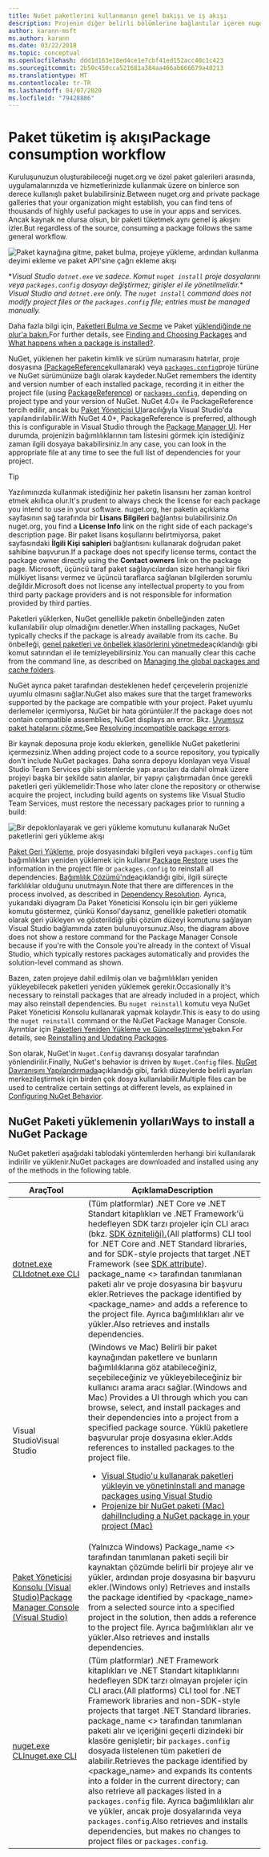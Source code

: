 ```yaml
---
title: NuGet paketlerini kullanmanın genel bakışı ve iş akışı
description: Projenin diğer belirli bölümlerine bağlantılar içeren nuget paketlerini bir projede tüketme sürecine genel bir bakış.
author: karann-msft
ms.author: karann
ms.date: 03/22/2018
ms.topic: conceptual
ms.openlocfilehash: ddd1d163e18ed4ce1e7cbf41ed152acc40c1c423
ms.sourcegitcommit: 2b50c450cca521681a384aa466ab666679a40213
ms.translationtype: MT
ms.contentlocale: tr-TR
ms.lasthandoff: 04/07/2020
ms.locfileid: "79428886"
---
```

# <a name="package-consumption-workflow"></a><span data-ttu-id="09870-103">Paket tüketim iş akışı</span><span class="sxs-lookup"><span data-stu-id="09870-103">Package consumption workflow</span></span>

<span data-ttu-id="09870-104">Kuruluşunuzun oluşturabileceği nuget.org ve özel paket galerileri arasında, uygulamalarınızda ve hizmetlerinizde kullanmak üzere on binlerce son derece kullanışlı paket bulabilirsiniz.</span><span class="sxs-lookup"><span data-stu-id="09870-104">Between nuget.org and private package galleries that your organization might establish, you can find tens of thousands of highly useful packages to use in your apps and services.</span></span> <span data-ttu-id="09870-105">Ancak kaynak ne olursa olsun, bir paketi tüketmek aynı genel iş akışını izler.</span><span class="sxs-lookup"><span data-stu-id="09870-105">But regardless of the source, consuming a package follows the same general workflow.</span></span>

![Paket kaynağına gitme, paket bulma, projeye yükleme, ardından kullanma deyimi ekleme ve paket API'sine çağrı ekleme akışı](media/Overview-01-GeneralFlow.png)

<span data-ttu-id="09870-107">\*_Visual Studio `dotnet.exe` ve sadece. Komut `nuget install` proje dosyalarını veya `packages.config` dosyayı değiştirmez; girişler el ile yönetilmelidir._</span><span class="sxs-lookup"><span data-stu-id="09870-107">\* _Visual Studio and `dotnet.exe` only. The `nuget install` command does not modify project files or the `packages.config` file; entries must be managed manually._</span></span>

<span data-ttu-id="09870-108">Daha fazla bilgi için, [Paketleri Bulma ve Seçme](../consume-packages/finding-and-choosing-packages.md) ve Paket [yüklendiğinde ne olur'a bakın.](../concepts/package-installation-process.md)</span><span class="sxs-lookup"><span data-stu-id="09870-108">For further details, see [Finding and Choosing Packages](../consume-packages/finding-and-choosing-packages.md) and [What happens when a package is installed?](../concepts/package-installation-process.md).</span></span>

<span data-ttu-id="09870-109">NuGet, yüklenen her paketin kimlik ve sürüm numarasını hatırlar, proje dosyasına [(PackageReference](../consume-packages/package-references-in-project-files.md)kullanarak) veya [`packages.config`](../reference/packages-config.md)proje türüne ve NuGet sürümünüze bağlı olarak kaydeder.</span><span class="sxs-lookup"><span data-stu-id="09870-109">NuGet remembers the identity and version number of each installed package, recording it in either the project file (using [PackageReference](../consume-packages/package-references-in-project-files.md)) or [`packages.config`](../reference/packages-config.md), depending on project type and your version of NuGet.</span></span> <span data-ttu-id="09870-110">NuGet 4.0+ ile PackageReference tercih edilir, ancak bu [Paket Yöneticisi UI](install-use-packages-visual-studio.md)aracılığıyla Visual Studio'da yapılandırılabilir.</span><span class="sxs-lookup"><span data-stu-id="09870-110">With NuGet 4.0+, PackageReference is preferred, although this is configurable in Visual Studio through the [Package Manager UI](install-use-packages-visual-studio.md).</span></span> <span data-ttu-id="09870-111">Her durumda, projenizin bağımlılıklarının tam listesini görmek için istediğiniz zaman ilgili dosyaya bakabilirsiniz.</span><span class="sxs-lookup"><span data-stu-id="09870-111">In any case, you can look in the appropriate file at any time to see the full list of dependencies for your project.</span></span>

> [!Tip]
> <span data-ttu-id="09870-112">Yazılımınızda kullanmak istediğiniz her paketin lisansını her zaman kontrol etmek akıllıca olur.</span><span class="sxs-lookup"><span data-stu-id="09870-112">It's prudent to always check the license for each package you intend to use in your software.</span></span> <span data-ttu-id="09870-113">nuget.org, her paketin açıklama sayfasının sağ tarafında bir **Lisans Bilgileri** bağlantısı bulabilirsiniz.</span><span class="sxs-lookup"><span data-stu-id="09870-113">On nuget.org, you find a **License Info** link on the right side of each package's description page.</span></span> <span data-ttu-id="09870-114">Bir paket lisans koşullarını belirtmiyorsa, paket sayfasındaki **İlgili Kişi sahipleri** bağlantısını kullanarak doğrudan paket sahibine başvurun.</span><span class="sxs-lookup"><span data-stu-id="09870-114">If a package does not specify license terms, contact the package owner directly using the **Contact owners** link on the package page.</span></span> <span data-ttu-id="09870-115">Microsoft, üçüncü taraf paket sağlayıcılardan size herhangi bir fikri mülkiyet lisansı vermez ve üçüncü taraflarca sağlanan bilgilerden sorumlu değildir.</span><span class="sxs-lookup"><span data-stu-id="09870-115">Microsoft does not license any intellectual property to you from third party package providers and is not responsible for information provided by third parties.</span></span>

<span data-ttu-id="09870-116">Paketleri yüklerken, NuGet genellikle paketin önbelleğinden zaten kullanılabilir olup olmadığını denetler.</span><span class="sxs-lookup"><span data-stu-id="09870-116">When installing packages, NuGet typically checks if the package is already available from its cache.</span></span> <span data-ttu-id="09870-117">Bu önbelleği, [genel paketleri ve önbellek klasörlerini yönetmede](../consume-packages/managing-the-global-packages-and-cache-folders.md)açıklandığı gibi komut satırından el ile temizleyebilirsiniz.</span><span class="sxs-lookup"><span data-stu-id="09870-117">You can manually clear this cache from the command line, as described on [Managing the global packages and cache folders](../consume-packages/managing-the-global-packages-and-cache-folders.md).</span></span>

<span data-ttu-id="09870-118">NuGet ayrıca paket tarafından desteklenen hedef çerçevelerin projenizle uyumlu olmasını sağlar.</span><span class="sxs-lookup"><span data-stu-id="09870-118">NuGet also makes sure that the target frameworks supported by the package are compatible with your project.</span></span> <span data-ttu-id="09870-119">Paket uyumlu derlemeler içermiyorsa, NuGet bir hata görüntüler.</span><span class="sxs-lookup"><span data-stu-id="09870-119">If the package does not contain compatible assemblies, NuGet displays an error.</span></span> <span data-ttu-id="09870-120">Bkz. [Uyumsuz paket hatalarını çözme.](../concepts/dependency-resolution.md#resolving-incompatible-package-errors)</span><span class="sxs-lookup"><span data-stu-id="09870-120">See [Resolving incompatible package errors](../concepts/dependency-resolution.md#resolving-incompatible-package-errors).</span></span>

<span data-ttu-id="09870-121">Bir kaynak deposuna proje kodu eklerken, genellikle NuGet paketlerini içermezsiniz.</span><span class="sxs-lookup"><span data-stu-id="09870-121">When adding project code to a source repository, you typically don't include NuGet packages.</span></span> <span data-ttu-id="09870-122">Daha sonra depoyu klonlayan veya Visual Studio Team Services gibi sistemlerde yapı aracıları da dahil olmak üzere projeyi başka bir şekilde satın alanlar, bir yapıyı çalıştırmadan önce gerekli paketleri geri yüklemelidir:</span><span class="sxs-lookup"><span data-stu-id="09870-122">Those who later clone the repository or otherwise acquire the project, including build agents on systems like Visual Studio Team Services, must restore the necessary packages prior to running a build:</span></span>

![Bir depoklonlayarak ve geri yükleme komutunu kullanarak NuGet paketlerini geri yükleme akışı](media/Overview-02-RestoreFlow.png)

<span data-ttu-id="09870-124">[Paket Geri Yükleme,](../consume-packages/package-restore.md) proje dosyasındaki bilgileri veya `packages.config` tüm bağımlılıkları yeniden yüklemek için kullanır.</span><span class="sxs-lookup"><span data-stu-id="09870-124">[Package Restore](../consume-packages/package-restore.md) uses the information in the project file or `packages.config` to reinstall all dependencies.</span></span> <span data-ttu-id="09870-125">[Bağımlılık Çözümü'nde](../concepts/dependency-resolution.md)açıklandığı gibi, ilgili süreçte farklılıklar olduğunu unutmayın.</span><span class="sxs-lookup"><span data-stu-id="09870-125">Note that there are differences in the process involved, as described in [Dependency Resolution](../concepts/dependency-resolution.md).</span></span> <span data-ttu-id="09870-126">Ayrıca, yukarıdaki diyagram Da Paket Yöneticisi Konsolu için bir geri yükleme komutu göstermez, çünkü Konsol'daysanız, genellikle paketleri otomatik olarak geri yükleyen ve gösterildiği gibi çözüm düzeyi komutunu sağlayan Visual Studio bağlamında zaten bulunuyorsunuz.</span><span class="sxs-lookup"><span data-stu-id="09870-126">Also, the diagram above does not show a restore command for the Package Manager Console because if you're with the Console you're already in the context of Visual Studio, which typically restores packages automatically and provides the solution-level command as shown.</span></span>

<span data-ttu-id="09870-127">Bazen, zaten projeye dahil edilmiş olan ve bağımlılıkları yeniden yükleyebilecek paketleri yeniden yüklemek gerekir.</span><span class="sxs-lookup"><span data-stu-id="09870-127">Occasionally it's necessary to reinstall packages that are already included in a project, which may also reinstall dependencies.</span></span> <span data-ttu-id="09870-128">Bu `nuget reinstall` komutu veya NuGet Paket Yöneticisi Konsolu kullanarak yapmak kolaydır.</span><span class="sxs-lookup"><span data-stu-id="09870-128">This is easy to do using the `nuget reinstall` command or the NuGet Package Manager Console.</span></span> <span data-ttu-id="09870-129">Ayrıntılar için [Paketleri Yeniden Yükleme ve Güncelleştirme'ye](../consume-packages/reinstalling-and-updating-packages.md)bakın.</span><span class="sxs-lookup"><span data-stu-id="09870-129">For details, see [Reinstalling and Updating Packages](../consume-packages/reinstalling-and-updating-packages.md).</span></span>

<span data-ttu-id="09870-130">Son olarak, NuGet'in `Nuget.Config` davranışı dosyalar tarafından yönlendirilir.</span><span class="sxs-lookup"><span data-stu-id="09870-130">Finally, NuGet's behavior is driven by `Nuget.Config` files.</span></span> <span data-ttu-id="09870-131">[NuGet Davranışını Yapılandırmada](../consume-packages/configuring-nuget-behavior.md)açıklandığı gibi, farklı düzeylerde belirli ayarları merkezileştirmek için birden çok dosya kullanılabilir.</span><span class="sxs-lookup"><span data-stu-id="09870-131">Multiple files can be used to centralize certain settings at different levels, as explained in [Configuring NuGet Behavior](../consume-packages/configuring-nuget-behavior.md).</span></span>

## <a name="ways-to-install-a-nuget-package"></a><span data-ttu-id="09870-132">NuGet Paketi yüklemenin yolları</span><span class="sxs-lookup"><span data-stu-id="09870-132">Ways to install a NuGet Package</span></span>

<span data-ttu-id="09870-133">NuGet paketleri aşağıdaki tablodaki yöntemlerden herhangi biri kullanılarak indirilir ve yüklenir.</span><span class="sxs-lookup"><span data-stu-id="09870-133">NuGet packages are downloaded and installed using any of the methods in the following table.</span></span>

| <span data-ttu-id="09870-134">Araç</span><span class="sxs-lookup"><span data-stu-id="09870-134">Tool</span></span> | <span data-ttu-id="09870-135">Açıklama</span><span class="sxs-lookup"><span data-stu-id="09870-135">Description</span></span> |
| --- | --- |
| [<span data-ttu-id="09870-136">dotnet.exe CLI</span><span class="sxs-lookup"><span data-stu-id="09870-136">dotnet.exe CLI</span></span>](install-use-packages-dotnet-cli.md) | <span data-ttu-id="09870-137">(Tüm platformlar) .NET Core ve .NET Standart kitaplıkları ve .NET Framework'ü hedefleyen SDK tarzı projeler için CLI aracı (bkz. [SDK özniteliği).](/dotnet/core/tools/csproj#additions)</span><span class="sxs-lookup"><span data-stu-id="09870-137">(All platforms) CLI tool for .NET Core and .NET Standard libraries, and for SDK-style projects that target .NET Framework (see [SDK attribute](/dotnet/core/tools/csproj#additions)).</span></span> <span data-ttu-id="09870-138">package_name \<\> tarafından tanımlanan paketi alır ve proje dosyasına bir başvuru ekler.</span><span class="sxs-lookup"><span data-stu-id="09870-138">Retrieves the package identified by \<package_name\> and adds a reference to the project file.</span></span> <span data-ttu-id="09870-139">Ayrıca bağımlılıkları alır ve yükler.</span><span class="sxs-lookup"><span data-stu-id="09870-139">Also retrieves and installs dependencies.</span></span> |
| <span data-ttu-id="09870-140">Visual Studio</span><span class="sxs-lookup"><span data-stu-id="09870-140">Visual Studio</span></span> | <span data-ttu-id="09870-141">(Windows ve Mac) Belirli bir paket kaynağından paketlere ve bunların bağımlılıklarına göz atabileceğiniz, seçebileceğiniz ve yükleyebileceğiniz bir kullanıcı arama aracı sağlar.</span><span class="sxs-lookup"><span data-stu-id="09870-141">(Windows and Mac) Provides a UI through which you can browse, select, and install packages and their dependencies into a project from a specified package source.</span></span> <span data-ttu-id="09870-142">Yüklü paketlere başvurular proje dosyasına ekler.</span><span class="sxs-lookup"><span data-stu-id="09870-142">Adds references to installed packages to the project file.</span></span><ul><li>[<span data-ttu-id="09870-143">Visual Studio'u kullanarak paketleri yükleyin ve yönetin</span><span class="sxs-lookup"><span data-stu-id="09870-143">Install and manage packages using Visual Studio</span></span>](install-use-packages-visual-studio.md)</li><li>[<span data-ttu-id="09870-144">Projenize bir NuGet paketi (Mac) dahil</span><span class="sxs-lookup"><span data-stu-id="09870-144">Including a NuGet package in your project (Mac)</span></span>](/visualstudio/mac/nuget-walkthrough)</li></ul> |
| [<span data-ttu-id="09870-145">Paket Yöneticisi Konsolu (Visual Studio)</span><span class="sxs-lookup"><span data-stu-id="09870-145">Package Manager Console (Visual Studio)</span></span>](install-use-packages-powershell.md) | <span data-ttu-id="09870-146">(Yalnızca Windows) Package_name \<\> tarafından tanımlanan paketi seçili bir kaynaktan çözümde belirli bir projeye alır ve yükler, ardından proje dosyasına bir başvuru ekler.</span><span class="sxs-lookup"><span data-stu-id="09870-146">(Windows only) Retrieves and installs the package identified by \<package_name\> from a selected source into a specified project in the solution, then adds a reference to the project file.</span></span> <span data-ttu-id="09870-147">Ayrıca bağımlılıkları alır ve yükler.</span><span class="sxs-lookup"><span data-stu-id="09870-147">Also retrieves and installs dependencies.</span></span> |
| [<span data-ttu-id="09870-148">nuget.exe CLI</span><span class="sxs-lookup"><span data-stu-id="09870-148">nuget.exe CLI</span></span>](install-use-packages-nuget-cli.md) | <span data-ttu-id="09870-149">(Tüm platformlar) .NET Framework kitaplıkları ve .NET Standart kitaplıklarını hedefleyen SDK tarzı olmayan projeler için CLI aracı.</span><span class="sxs-lookup"><span data-stu-id="09870-149">(All platforms) CLI tool for .NET Framework libraries and non-SDK-style projects that target .NET Standard libraries.</span></span> <span data-ttu-id="09870-150">package_name \<\> tarafından tanımlanan paketi alır ve içeriğini geçerli dizindeki bir klasöre genişletir; bir `packages.config` dosyada listelenen tüm paketleri de alabilir.</span><span class="sxs-lookup"><span data-stu-id="09870-150">Retrieves the package identified by \<package_name\> and expands its contents into a folder in the current directory; can also retrieve all packages listed in a `packages.config` file.</span></span> <span data-ttu-id="09870-151">Ayrıca bağımlılıkları alır ve yükler, ancak proje dosyalarında veya `packages.config`.</span><span class="sxs-lookup"><span data-stu-id="09870-151">Also retrieves and installs dependencies, but makes no changes to project files or `packages.config`.</span></span> |
